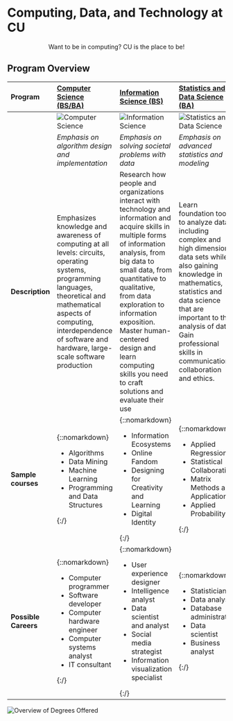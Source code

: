 # Computing, Data, and Technology at CU

<p align="center">
   Want to be in computing? CU is the place to be!
</p>

## Program Overview

| **Program** | [Computer Science (BS/BA)](https://kenbod.github.io/computing_paths/CS.html) | [Information Science (BS)](https://kenbod.github.io/computing_paths/IS.html) | [Statistics and Data Science (BA)](https://kenbod.github.io/computing_paths/SDS.html) | [Technology, Arts, and Media (BS)](https://kenbod.github.io/computing_paths/TAM.html) |
|:-----------|:-----------|:------------|:------------|:------------|
| &nbsp; | ![Computer Science](https://kenbod.github.io/computing_paths/images/Code.png "Computer Science") | ![Information Science](https://kenbod.github.io/computing_paths/images/InformationScience.png "Information Science") | ![Statistics and Data Science](https://kenbod.github.io/computing_paths/images/SDS.png "Statistics and Data Science") | ![TAM](https://kenbod.github.io/computing_paths/images/new_tam.png "Technology, Arts, and Media") |
| &nbsp; | _Emphasis on algorithm design and implementation_ | _Emphasis on solving societal problems with data_ | _Emphasis on advanced statistics and modeling_ | _Emphasis on making, arts + engineering_ |
| **Description** | Emphasizes knowledge and awareness of computing at all levels: circuits, operating systems, programming languages, theoretical and mathematical aspects of computing, interdependence of software and hardware, large-scale software production | Research how people and organizations interact with technology and information and acquire skills in multiple forms of information analysis, from big data to small data, from quantitative to qualitative, from data exploration to information exposition. Master human-centered design and learn computing skills you need to craft solutions and evaluate their use | Learn foundation tools to analyze data, including complex and high dimensional data sets while also gaining knowledge in mathematics, statistics and data science that are important to the analysis of data. Gain professional skills in communication, collaboration and ethics. | Gain with the necessary technical, theoretical and historical perspectives so you can contribute to the development of new functionalities, aesthetics and innovations of creative technology. This program infuses creativity into technology and integrates a technically rigorous education with critical thinking, problem solving, design and creative production. |
| **Sample courses** | {::nomarkdown}<ul><li>Algorithms</li><li>Data Mining</li><li>Machine Learning</li><li>Programming and Data Structures</li></ul>{:/} | {::nomarkdown}<ul><li>Information Ecosystems</li><li>Online Fandom</li><li>Designing for Creativity and Learning</li><li>Digital Identity</li></ul>{:/} | {::nomarkdown}<ul><li>Applied Regression</li><li>Statistical Collaboration</li><li>Matrix Methods and Applications</li><li>Applied Probability</li></ul>{:/} | {::nomarkdown}<ul><li>Mobile Application Development</li><li>Web Front-End Development</li><li>Animation</li></ul>{:/} |
| **Possible Careers** | {::nomarkdown}<ul><li>Computer programmer</li><li>Software developer</li><li>Computer hardware engineer</li><li>Computer systems analyst</li><li>IT consultant</li></ul>{:/} | {::nomarkdown}<ul><li>User experience designer</li><li>Intelligence analyst</li><li>Data scientist and analyst</li><li>Social media strategist</li><li>Information visualization specialist</li></ul>{:/} | {::nomarkdown}<ul><li>Statistician</li><li>Data analyst</li><li>Database administrator</li><li>Data scientist</li><li>Business analyst</li></ul>{:/} | {::nomarkdown}<ul><li>3D modeling, gaming and simulation</li><li>Web design and development</li><li>Visual Communication</li><li>Robotics and physical computing</li></ul>{:/} |

![Overview of Degrees Offered](https://kenbod.github.io/computing_paths/images/DegreesOffered.png "Find Your Fit")

